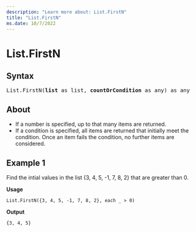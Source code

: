 ```yaml
---
description: "Learn more about: List.FirstN"
title: "List.FirstN"
ms.date: 10/7/2022
---
```

# List.FirstN

## Syntax

<pre>
List.FirstN(<b>list</b> as list, <b>countOrCondition</b> as any) as any
</pre>

## About

* If a number is specified, up to that many items are returned.
* If a condition is specified, all items are returned that initially meet the condition. Once an item fails the condition, no further items are considered.

## Example 1

Find the intial values in the list {3, 4, 5, -1, 7, 8, 2} that are greater than 0.

**Usage**

```powerquery-m
List.FirstN({3, 4, 5, -1, 7, 8, 2}, each _ > 0)
```

**Output**

`{3, 4, 5}`
